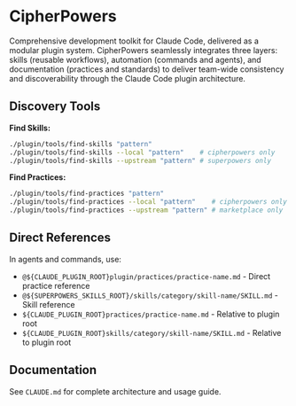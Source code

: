 # CipherPowers

Comprehensive development toolkit for Claude Code, delivered as a modular plugin system. CipherPowers seamlessly integrates three layers: skills (reusable workflows), automation (commands and agents), and documentation (practices and standards) to deliver team-wide consistency and discoverability through the Claude Code plugin architecture.

## Discovery Tools

**Find Skills:**
```bash
./plugin/tools/find-skills "pattern"
./plugin/tools/find-skills --local "pattern"    # cipherpowers only
./plugin/tools/find-skills --upstream "pattern" # superpowers only
```

**Find Practices:**
```bash
./plugin/tools/find-practices "pattern"
./plugin/tools/find-practices --local "pattern"    # cipherpowers only
./plugin/tools/find-practices --upstream "pattern" # marketplace only
```

## Direct References

In agents and commands, use:
- `@${CLAUDE_PLUGIN_ROOT}plugin/practices/practice-name.md` - Direct practice reference
- `@${SUPERPOWERS_SKILLS_ROOT}/skills/category/skill-name/SKILL.md` - Skill reference
- `${CLAUDE_PLUGIN_ROOT}practices/practice-name.md` - Relative to plugin root
- `${CLAUDE_PLUGIN_ROOT}skills/category/skill-name/SKILL.md` - Relative to plugin root

## Documentation

See `CLAUDE.md` for complete architecture and usage guide.

